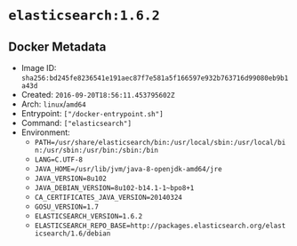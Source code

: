 # `elasticsearch:1.6.2`

## Docker Metadata

- Image ID: `sha256:bd245fe8236541e191aec87f7e581a5f166597e932b763716d99080eb9b1a43d`
- Created: `2016-09-20T18:56:11.453795602Z`
- Arch: `linux`/`amd64`
- Entrypoint: `["/docker-entrypoint.sh"]`
- Command: `["elasticsearch"]`
- Environment:
  - `PATH=/usr/share/elasticsearch/bin:/usr/local/sbin:/usr/local/bin:/usr/sbin:/usr/bin:/sbin:/bin`
  - `LANG=C.UTF-8`
  - `JAVA_HOME=/usr/lib/jvm/java-8-openjdk-amd64/jre`
  - `JAVA_VERSION=8u102`
  - `JAVA_DEBIAN_VERSION=8u102-b14.1-1~bpo8+1`
  - `CA_CERTIFICATES_JAVA_VERSION=20140324`
  - `GOSU_VERSION=1.7`
  - `ELASTICSEARCH_VERSION=1.6.2`
  - `ELASTICSEARCH_REPO_BASE=http://packages.elasticsearch.org/elasticsearch/1.6/debian`
